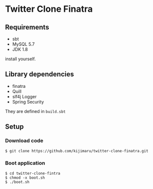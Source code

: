 # Twitter Clone Finatra

## Requirements

- sbt
- MySQL 5.7
- JDK 1.8

install yourself.

## Library dependencies

- finatra
- Quill
- slf4j Logger
- Spring Security

They are defined in `build.sbt`

## Setup

### Download code

```
$ git clone https://github.com/kijimaru/twitter-clone-finatra.git
```

### 

### Boot application

```
$ cd twitter-clone-fintra
$ chmod -x boot.sh
$ ./boot.sh
```
